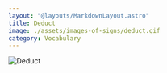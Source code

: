 ```yaml
---
layout: "@layouts/MarkdownLayout.astro"
title: Deduct
image: ./assets/images-of-signs/deduct.gif
category: Vocabulary
---
```


![Deduct](@signs/deduct.gif)
